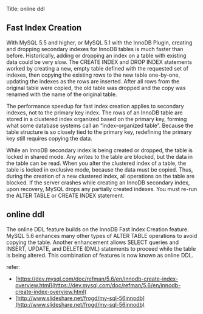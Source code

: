 Title: online ddl

## Fast Index Creation

With MySQL 5.5 and higher, or MySQL 5.1 with the InnoDB Plugin, creating and dropping secondary indexes for InnoDB tables is much faster than before. Historically, adding or dropping an index on a table with existing data could be very slow. The CREATE INDEX and DROP INDEX statements worked by creating a new, empty table defined with the requested set of indexes, then copying the existing rows to the new table one-by-one, updating the indexes as the rows are inserted. After all rows from the original table were copied, the old table was dropped and the copy was renamed with the name of the original table.

The performance speedup for fast index creation applies to secondary indexes, not to the primary key index. The rows of an InnoDB table are stored in a clustered index organized based on the primary key, forming what some database systems call an “index-organized table”. Because the table structure is so closely tied to the primary key, redefining the primary key still requires copying the data.

While an InnoDB secondary index is being created or dropped, the table is locked in shared mode. Any writes to the table are blocked, but the data in the table can be read. When you alter the clustered index of a table, the table is locked in exclusive mode, because the data must be copied. Thus, during the creation of a new clustered index, all operations on the table are blocked. If the server crashes while creating an InnoDB secondary index, upon recovery, MySQL drops any partially created indexes. You must re-run the ALTER TABLE or CREATE INDEX statement.

## online ddl

The online DDL feature builds on the InnoDB Fast Index Creation feature. MySQL 5.6 enhances many other types of ALTER TABLE operations to avoid copying the table. Another enhancement allows SELECT queries and INSERT, UPDATE, and DELETE (DML) statements to proceed while the table is being altered. This combination of features is now known as online DDL.

refer:

- [https://dev.mysql.com/doc/refman/5.6/en/innodb-create-index-overview.html](https://dev.mysql.com/doc/refman/5.6/en/innodb-create-index-overview.html)
- [http://www.slideshare.net/frogd/my-sql-56innodb](http://www.slideshare.net/frogd/my-sql-56innodb)
